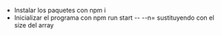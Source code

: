 - Instalar los paquetes con npm i
- Inicializar el programa con npm run start -- --n=<number> sustituyendo <number> con el size del array
